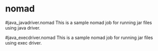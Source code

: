 # nomad

#java_javadriver.nomad
This is a sample nomad job for running jar files using java driver.

#java_execdriver.nomad
This is a sample nomad job for running jar files using exec driver.
